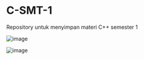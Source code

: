 # C-SMT-1
Repository untuk menyimpan materi C++ semester 1


![image](https://github.com/user-attachments/assets/bb0962b1-548a-472e-a5a5-9e766b1e1c52)

![image](https://github.com/user-attachments/assets/767eca2b-3480-44ca-b1b6-49774becaa06)
